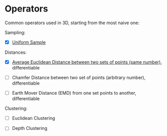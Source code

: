 # Operators

Common operators used in 3D, starting from the most naive one:

Sampling:
- [X] [Uniform Sample](uniform_sample.cu)

Distances:

- [x] [Average Euclidean Distance between two sets of points (same number)](euclidean_distance.cu), differentiable
- [ ] Chamfer Distance between two set of points (arbitrary number), differentiable
- [ ] Earth Mover Distance (EMD) from one set points to another, differentiable


Clustering:

- [ ] Euclidean Clustering
- [ ] Depth Clustering


